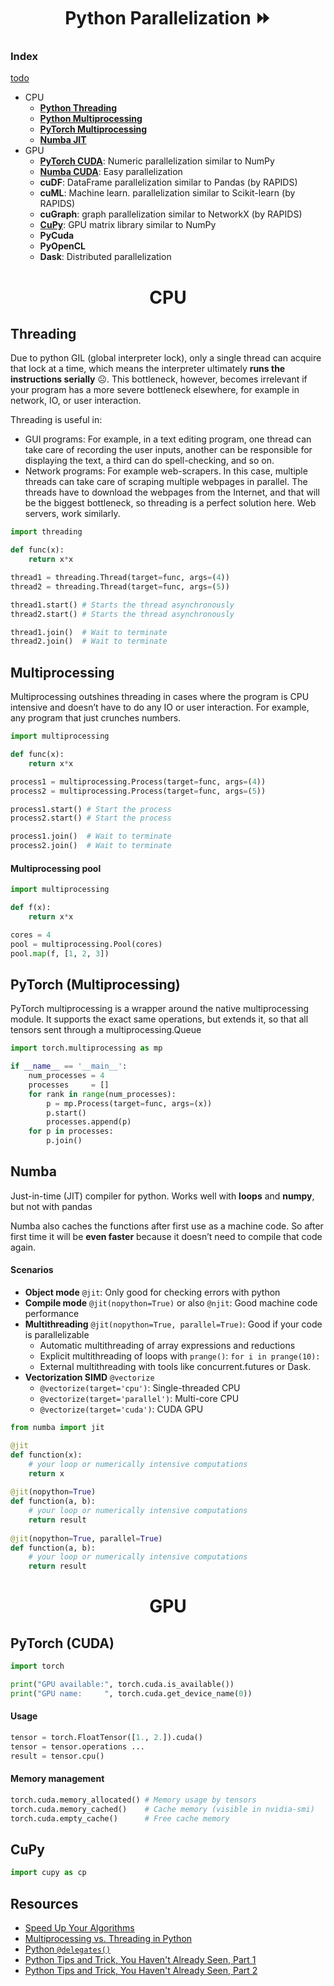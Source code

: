 <h1 align="center">Python Parallelization ⏩</h1>

### Index

[todo](https://developer.download.nvidia.com/video/gputechconf/gtc/2019/presentation/s9797-dask-extensions-and-new-developments-with-rapids.pdf)

- CPU
  - [**Python Threading**](#threading)
  - [**Python Multiprocessing**](#multiprocessing)
  - [**PyTorch Multiprocessing**](#pytorch-multiprocessing)
  - [**Numba JIT**](#numba)
- GPU
  - [**PyTorch CUDA**](#pytorch-cuda): Numeric parallelization similar to NumPy
  - [**Numba CUDA**](#numba-cuda): Easy parallelization
  - **cuDF**: DataFrame parallelization similar to Pandas (by RAPIDS)
  - **cuML**: Machine learn. parallelization similar to Scikit-learn (by RAPIDS)
  - **cuGraph**: graph parallelization similar to NetworkX (by RAPIDS)
  - [**CuPy**](#cupy): GPU matrix library similar to NumPy
  - **PyCuda**
  - **PyOpenCL**
  - **Dask**: Distributed parallelization

  

<h1 align="center">CPU</h1>

## Threading

Due to python GIL (global interpreter lock), only a single thread can acquire that lock at a time, which means the interpreter ultimately **runs the instructions serially** ☹️. This bottleneck, however, becomes irrelevant if your program has a more severe bottleneck elsewhere, for example in network, IO, or user interaction.

Threading is useful in:
- GUI programs: For example, in a text editing program, one thread can take care of recording the user inputs, another can be responsible for displaying the text, a third can do spell-checking, and so on.
- Network programs: For example web-scrapers. In this case, multiple threads can take care of scraping multiple webpages in parallel. The threads have to download the webpages from the Internet, and that will be the biggest bottleneck, so threading is a perfect solution here. Web servers, work similarly.

```python
import threading

def func(x):
    return x*x

thread1 = threading.Thread(target=func, args=(4))
thread2 = threading.Thread(target=func, args=(5))

thread1.start() # Starts the thread asynchronously
thread2.start() # Starts the thread asynchronously

thread1.join()  # Wait to terminate
thread2.join()  # Wait to terminate
```

## Multiprocessing

Multiprocessing outshines threading in cases where the program is CPU intensive and doesn’t have to do any IO or user interaction. For example, any program that just crunches numbers.

```python
import multiprocessing

def func(x):
    return x*x

process1 = multiprocessing.Process(target=func, args=(4))
process2 = multiprocessing.Process(target=func, args=(5))

process1.start() # Start the process
process2.start() # Start the process

process1.join()  # Wait to terminate
process2.join()  # Wait to terminate
```

#### Multiprocessing pool

```python
import multiprocessing

def f(x):
    return x*x

cores = 4
pool = multiprocessing.Pool(cores)
pool.map(f, [1, 2, 3])
```

## PyTorch (Multiprocessing)

PyTorch multiprocessing is a wrapper around the native multiprocessing module. It supports the exact same operations, but extends it, so that all tensors sent through a multiprocessing.Queue

```python
import torch.multiprocessing as mp

if __name__ == '__main__':
    num_processes = 4
    processes     = []
    for rank in range(num_processes):
        p = mp.Process(target=func, args=(x))
        p.start()
        processes.append(p)
    for p in processes:
        p.join()
```

## Numba
Just-in-time (JIT) compiler for python. Works well with **loops** and **numpy**, but not with pandas

Numba also caches the functions after first use as a machine code. So after first time it will be **even faster** because it doesn’t need to compile that code again.

#### Scenarios
- **Object mode** `@jit`: Only good for checking errors with python
- **Compile mode** `@jit(nopython=True)` or also `@njit`: Good machine code performance
- **Multithreading** `@jit(nopython=True, parallel=True)`: Good if your code is parallelizable
  - Automatic multithreading of array expressions and reductions
  - Explicit multithreading of loops with `prange()`: `for i in prange(10):`
  - External multithreading with tools like concurrent.futures or Dask.
- **Vectorization SIMD** `@vectorize`
  - `@vectorize(target='cpu')`: Single-threaded CPU
  - `@vectorize(target='parallel')`: Multi-core CPU
  - `@vectorize(target='cuda')`: CUDA GPU
  
```python
from numba import jit

@jit
def function(x):
    # your loop or numerically intensive computations
    return x
    
@jit(nopython=True)
def function(a, b):
    # your loop or numerically intensive computations
    return result
    
@jit(nopython=True, parallel=True)
def function(a, b):
    # your loop or numerically intensive computations
    return result
```




<h1 align="center">GPU</h1>


## PyTorch (CUDA)
```python
import torch

print("GPU available:", torch.cuda.is_available())
print("GPU name:     ", torch.cuda.get_device_name(0))
```

#### Usage
```python
tensor = torch.FloatTensor([1., 2.]).cuda()
tensor = tensor.operations ...
result = tensor.cpu()
```

#### Memory management
```python
torch.cuda.memory_allocated() # Memory usage by tensors
torch.cuda.memory_cached()    # Cache memory (visible in nvidia-smi)
torch.cuda.empty_cache()      # Free cache memory
```

## CuPy
```python
import cupy as cp
```

## Resources

- [Speed Up Your Algorithms](https://github.com/PuneetGrov3r/MediumPosts/tree/master/SpeedUpYourAlgorithms)
- [Multiprocessing vs. Threading in Python](https://sumit-ghosh.com/articles/multiprocessing-vs-threading-python-data-science)
- [Python `@delegates()`](https://www.fast.ai/2019/08/06/delegation/)
- [Python Tips and Trick, You Haven't Already Seen, Part 1](https://martinheinz.dev/blog/1)
- [Python Tips and Trick, You Haven't Already Seen, Part 2](https://martinheinz.dev/blog/4)
